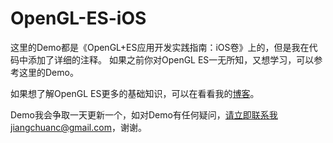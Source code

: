 # OpenGL-ES-iOS

这里的Demo都是《OpenGL+ES应用开发实践指南：iOS卷》上的，但是我在代码中添加了详细的注释。
如果之前你对OpenGL ES一无所知，又想学习，可以参考这里的Demo。

如果想了解OpenGL ES更多的基础知识，可以在看看我的[博客](http://www.oriochan.com/)。

Demo我会争取一天更新一个，如对Demo有任何疑问，请立即联系我jiangchuanc@gmail.com，谢谢。


